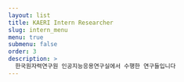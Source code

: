 ```yaml
---
layout: list
title: KAERI Intern Researcher
slug: intern_menu
menu: true
submenu: false
order: 3
description: >
  한국원자력연구원 인공지능응용연구실에서 수행한 연구들입니다
---
```

